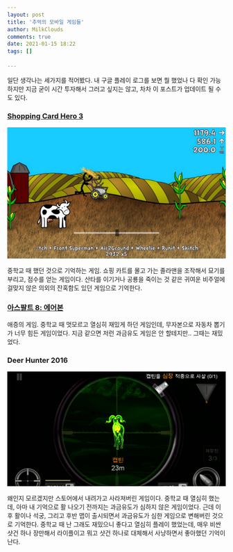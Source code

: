 ```yaml
---
layout: post
title: '추억의 모바일 게임들'
author: MilkClouds
comments: true
date: 2021-01-15 18:22
tags: []

---
```


일단 생각나는 세가지를 적어봤다. 내 구글 플레이 로그를 보면 뭘 했었나 다 확인 가능하지만 지금 굳이 시간 투자해서 그러고 싶지는 않고, 차차 이 포스트가 업데이트 될 수도 있다.  


### [Shopping Card Hero 3](https://www.microsoft.com/ko-kr/p/shopping-cart-hero-3/9wzdncrfjcg8?activetab=pivot:overviewtab#)  
![](/files/game/shopping_card_hero.jpg)

중학교 때 했던 것으로 기억하는 게임. 쇼핑 카트를 몰고 가는 졸라맨을 조작해서 묘기를 부리고, 점수를 얻는 게임이다. 산타를 이기거나 공룡을 죽이는 것 같은 귀여운 비주얼에 걸맞지 않은 의외의 잔혹함도 있던 게임으로 기억한다.  


### [아스팔트 8: 에어본](https://www.microsoft.com/ko-kr/p/%ec%95%84%ec%8a%a4%ed%8c%94%ed%8a%b8-8-%ec%97%90%ec%96%b4%eb%b3%b8/9wzdncrfj12h?activetab=pivot:overviewtab)  

애증의 게임. 중학교 때 멋모르고 열심히 재밌게 하던 게임인데, 무자본으로 자동차 뽑기가 너무 힘든 게임이었다. 지금 같으면 저런 과금유도 게임은 안 할테지만.. 그때는 재밌었다.  

### Deer Hunter 2016  
![](/files/game/deer_hunter_2016.PNG)

왜인지 모르겠지만 스토어에서 내려가고 사라져버린 게임이다. 중학교 때 열심히 했는데, 아마 내 기억으로 활 나오기 전까지는 과금유도가 심하지 않은 게임이었다. 근데 이후 활이나 석궁, 그리고 후반 맵이 출시되면서 과금유도가 심한 게임으로 변해버린 것으로 기억한다. 중학교 때 난 그래도 재밌으니 좋다고 열심히 플레이 했었는데, 매우 비싼 샷건 하나 장만해서 라이플이고 뭐고 샷건 하나로 대체해서 사냥하면서 좋아했던 기억이 난다.  